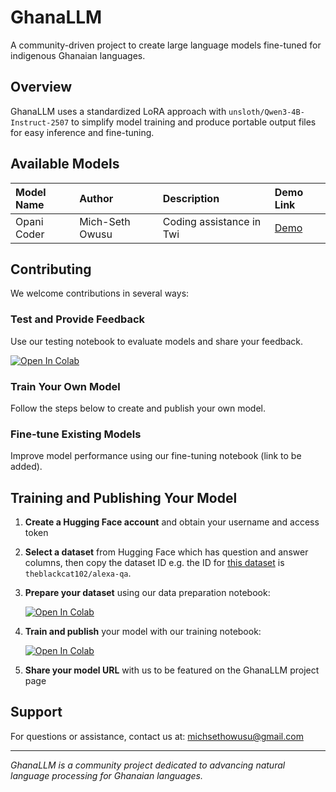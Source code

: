 # GhanaLLM

A community-driven project to create large language models fine-tuned for indigenous Ghanaian languages.

## Overview

GhanaLLM uses a standardized LoRA approach with `unsloth/Qwen3-4B-Instruct-2507` to simplify model training and produce portable output files for easy inference and fine-tuning.

## Available Models

| **Model Name** | **Author** | **Description** | **Demo Link** |
| :------------- | :------------- | :------------- | :------------- |
| Opani Coder | Mich-Seth Owusu | Coding assistance in Twi | [Demo](https://huggingface.co/spaces/michsethowusu/code-in-twi) |



## Contributing

We welcome contributions in several ways:

### Test and Provide Feedback
Use our testing notebook to evaluate models and share your feedback.

[![Open In Colab](https://colab.research.google.com/assets/colab-badge.svg)](https://colab.research.google.com/drive/16Ld0vcjHq78b3HmAt58JrT6w1BchFxja?usp=sharing)

### Train Your Own Model
Follow the steps below to create and publish your own model.

### Fine-tune Existing Models
Improve model performance using our fine-tuning notebook (link to be added).

## Training and Publishing Your Model

1. **Create a Hugging Face account** and obtain your username and access token

2. **Select a dataset** from Hugging Face which has question and answer columns, then copy the dataset ID e.g. the ID for [this dataset](https://huggingface.co/datasets/theblackcat102/alexa-qa) is `theblackcat102/alexa-qa`.

3. **Prepare your dataset** using our data preparation notebook:

   [![Open In Colab](https://colab.research.google.com/assets/colab-badge.svg)](https://colab.research.google.com/drive/1445avuPRt9kjcr-cWO_NYSTBPIoHgksL?usp=sharing)

4. **Train and publish** your model with our training notebook:

   [![Open In Colab](https://colab.research.google.com/assets/colab-badge.svg)](https://colab.research.google.com/drive/1LirzhiQzOOK1Cvf-Dm_yEMe8CncDwEw8?usp=sharing)

5. **Share your model URL** with us to be featured on the GhanaLLM project page

## Support

For questions or assistance, contact us at: michsethowusu@gmail.com

---

*GhanaLLM is a community project dedicated to advancing natural language processing for Ghanaian languages.*
